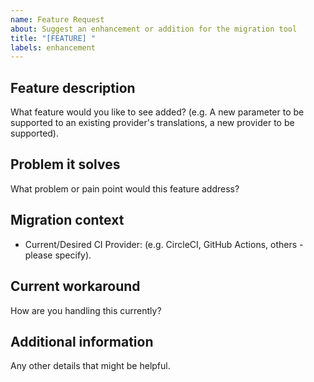 ```yaml
---
name: Feature Request
about: Suggest an enhancement or addition for the migration tool
title: "[FEATURE] "
labels: enhancement
---
```


## Feature description

What feature would you like to see added? (e.g. A new parameter to be supported to an existing provider's translations, a new provider to be supported).

## Problem it solves

What problem or pain point would this feature address?

## Migration context

- Current/Desired CI Provider: (e.g. CircleCI, GitHub Actions, others - please specify).

## Current workaround

How are you handling this currently?

## Additional information

Any other details that might be helpful.
